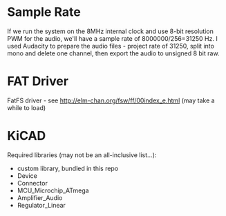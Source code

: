 # Sample Rate
If we run the system on the 8MHz internal clock and use 8-bit resolution PWM for the audio, we'll
have a sample rate of 8000000/256=31250 Hz. I used Audacity to prepare the audio files - project
rate of 31250, split into mono and delete one channel, then export the audio to unsigned 8 bit raw.

# FAT Driver
FatFS driver - see http://elm-chan.org/fsw/ff/00index_e.html (may take a while to load)

# KiCAD
Required libraries (may not be an all-inclusive list...):
 * custom library, bundled in this repo
 * Device
 * Connector
 * MCU_Microchip_ATmega
 * Amplifier_Audio
 * Regulator_Linear
